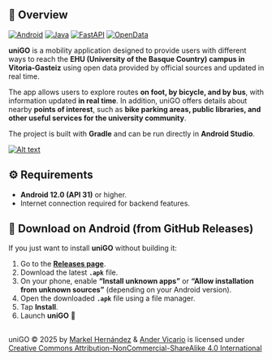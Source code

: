 ## 📌 Overview  

[![Android](https://img.shields.io/badge/Android-3DDC84?logo=android&logoColor=white)](#)
[![Java](https://img.shields.io/badge/Java-%23ED8B00.svg?logo=openjdk&logoColor=white)](#)
[![FastAPI](https://img.shields.io/badge/FastAPI-009485.svg?logo=fastapi&logoColor=white)](#)
[![OpenData](https://img.shields.io/badge/OpenData-3385FF?logo=open-collective&logoColor=white)](#)

**uniGO** is a mobility application designed to provide users with different ways to reach the **EHU (University of the Basque Country) campus in Vitoria-Gasteiz** using open data provided by official sources and updated in real time.  

The app allows users to explore routes **on foot, by bicycle, and by bus**, with information updated **in real time**. In addition, uniGO offers details about nearby **points of interest**, such as **bike parking areas, public libraries, and other useful services for the university community**.

The project is built with **Gradle** and can be run directly in **Android Studio**.  

[![Alt text](https://img.youtube.com/vi/Tl850E5On2I/0.jpg)](https://www.youtube.com/watch?v=configuroweb)

## ⚙️ Requirements  

- **Android 12.0 (API 31)** or higher.  
- Internet connection required for backend features.

## 📲 Download on Android (from GitHub Releases)  

If you just want to install **uniGO** without building it:  

1. Go to the [**Releases page**](https://github.com/AnderVicario/DAS-unigo/releases).  
2. Download the latest **`.apk`** file.  
3. On your phone, enable **“Install unknown apps”** or **“Allow installation from unknown sources”** (depending on your Android version).  
4. Open the downloaded **`.apk`** file using a file manager.  
5. Tap **Install**.  
6. Launch **uniGO** 🚀

##
<a>uniGO</a> © 2025 by 
<a href="https://github.com/Markel15">Markel Hernández</a> &amp; <a href="https://github.com/AnderVicario">Ander Vicario</a>
is licensed under 
<a href="https://creativecommons.org/licenses/by-nc-sa/4.0/">Creative Commons Attribution-NonCommercial-ShareAlike 4.0 International</a>
<img src="https://mirrors.creativecommons.org/presskit/icons/cc.svg" width="16">
<img src="https://mirrors.creativecommons.org/presskit/icons/by.svg" width="16">
<img src="https://mirrors.creativecommons.org/presskit/icons/nc.svg" width="16">
<img src="https://mirrors.creativecommons.org/presskit/icons/sa.svg" width="16">
